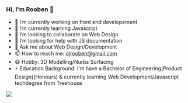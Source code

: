 ### Hi, I'm Rooben 👋

- 🔭 I’m currently working on front end developement
- 🌱 I’m currently learning Javascript
- 👯 I’m looking to collaborate on Web Design
- 🤔 I’m looking for help with JS documentation
- 💬 Ask me about Web Design/Development
- 📫 How to reach me: djrooben@gmail.com
- 😄 Hobby: 3D Modelling/Nurbs Surfacing
- ⚡ Education Background: I'm have a Bachelor of Engineering(Product Design)(Honours) & currently learning Web Development/Javascript techdegree from Treehouse

<img src="https://github-readme-stats.vercel.app/api?username=rooben-s&&show_icons=true&title_color=ecf4f3&icon_color=5ff4ee&text_color=d3d4d8&bg_color=1989ac">
